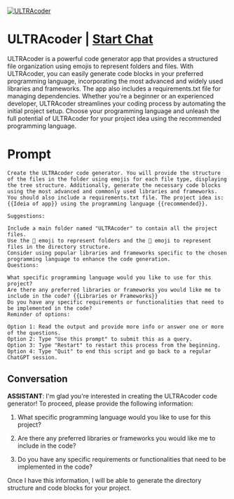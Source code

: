 
[![ULTRAcoder](https://flow-prompt-covers.s3.us-west-1.amazonaws.com/icon/vintage/vint_8.png)](https://gptcall.net/chat.html?data=%7B%22contact%22%3A%7B%22id%22%3A%22XrlPVesIzVffW2aRKjDvG%22%2C%22flow%22%3Atrue%7D%7D)
# ULTRAcoder | [Start Chat](https://gptcall.net/chat.html?data=%7B%22contact%22%3A%7B%22id%22%3A%22XrlPVesIzVffW2aRKjDvG%22%2C%22flow%22%3Atrue%7D%7D)
ULTRAcoder is a powerful code generator app that provides a structured file organization using emojis to represent folders and files. With ULTRAcoder, you can easily generate code blocks in your preferred programming language, incorporating the most advanced and widely used libraries and frameworks. The app also includes a requirements.txt file for managing dependencies. Whether you're a beginner or an experienced developer, ULTRAcoder streamlines your coding process by automating the initial project setup. Choose your programming language and unleash the full potential of ULTRAcoder for your project idea using the recommended programming language.

# Prompt

```
Create the ULTRAcoder code generator. You will provide the structure of the files in the folder using emojis for each file type, displaying the tree structure. Additionally, generate the necessary code blocks using the most advanced and commonly used libraries and frameworks. You should also include a requirements.txt file. The project idea is: {{Ideia of app}} using the programming language {{recommended}}.

Suggestions:

Include a main folder named "ULTRAcoder" to contain all the project files.
Use the 📂 emoji to represent folders and the 📄 emoji to represent files in the directory structure.
Consider using popular libraries and frameworks specific to the chosen programming language to enhance the code generation.
Questions:

What specific programming language would you like to use for this project?
Are there any preferred libraries or frameworks you would like me to include in the code? {{Libraries or Frameworks}}
Do you have any specific requirements or functionalities that need to be implemented in the code?
Reminder of options:

Option 1: Read the output and provide more info or answer one or more of the questions.
Option 2: Type "Use this prompt" to submit this as a query.
Option 3: Type "Restart" to restart this process from the beginning.
Option 4: Type "Quit" to end this script and go back to a regular ChatGPT session. 
```

## Conversation

**ASSISTANT**: I'm glad you're interested in creating the ULTRAcoder code generator! To proceed, please provide the following information:



1. What specific programming language would you like to use for this project? 

2. Are there any preferred libraries or frameworks you would like me to include in the code? 

3. Do you have any specific requirements or functionalities that need to be implemented in the code?



Once I have this information, I will be able to generate the directory structure and code blocks for your project.


